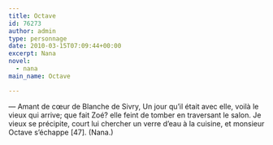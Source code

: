 ```yaml
---
title: Octave
id: 76273
author: admin
type: personnage
date: 2010-03-15T07:09:44+00:00
excerpt: Nana
novel:
  - nana
main_name: Octave

---
```

— Amant de cœur de Blanche de Sivry, Un jour qu&rsquo;il était avec elle, voilà le vieux qui arrive; que fait Zoé? elle feint de tomber en traversant le salon. Je vieux se précipite, court lui chercher un verre d&rsquo;eau à la cuisine, et monsieur Octave s&rsquo;échappe [47]. (Nana.)